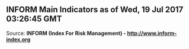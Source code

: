 ## INFORM Main Indicators as of Wed, 19 Jul 2017 03:26:45 GMT

Source: **INFORM (Index For Risk Management) - http://www.inform-index.org**